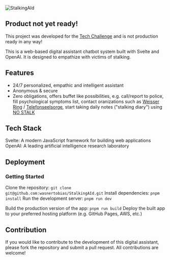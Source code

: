 
![StalkingAId](https://stalkingaid.org/logo.png)

## Product not yet ready!
This project was developed for the [Tech Challenge](https://academy.unternehmertum.de/programs/tech-challenge) and is not production ready in any way!


This is a web-based digital assistant chatbot system built with Svelte and OpenAI. It is designed to empathize with victims of stalking.

## Features

- 24/7 personalized, empathic and intelligent assistant
- Anonymous & secure
- Zero obligations, offers buffet like possibilities, e.g. call/report to police, fill psychological symptoms list, contact oranizations such as [Weisser Ring](https://weisser-ring.de/english) / [Telefonseelsorge](https://www.telefonseelsorge.de/international-helplines/), start taking daily notes ("stalking diary") using [NO STALK](https://nostalk.de)

## Tech Stack

Svelte: A modern JavaScript framework for building web applications
OpenAI: A leading artificial intelligence research laboratory

## Deployment

### Getting Started
Clone the repository: `git clone git@github.com:wasnertobias/StalkingAId.git`
Install dependencies: `pnpm install`
Run the development server: `pnpm run dev`

Build the production version of the app: `pnpm run build`
Deploy the built app to your preferred hosting platform (e.g. GitHub Pages, AWS, etc.)

## Contribution
If you would like to contribute to the development of this digital assistant, please fork the repository and submit a pull request. All contributions are welcome!